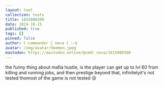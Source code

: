 ```yaml
---
layout: toot
collection: toots
title: 1015000300
date: 2024-10-15
published: true
tags: []
pinned: false
author: ⸸ commander ░ nova ⸸ :~$
avatar: /img/avatar/daemon.jpeg
mastodon: https://mastodon.online/@cmdr_nova/1015000300
---
```


the funny thing about mafia hustle, is the player can get up to lvl 60 from killing and running jobs, and then prestige beyond that, infinitelyit's not tested thomost of the game is not tested 😜
